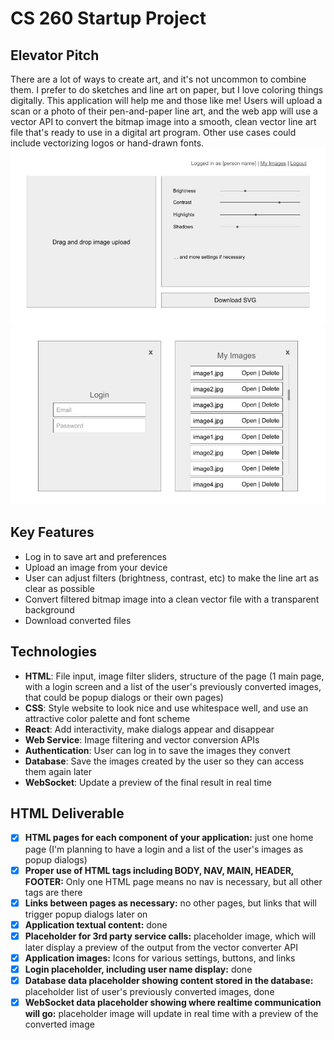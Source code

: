 # CS 260 Startup Project
## Elevator Pitch
There are a lot of ways to create art, and it's not uncommon to combine them. I prefer to do sketches and line art on paper, but I love coloring things digitally. This application will help me and those like me! Users will upload a scan or a photo of their pen-and-paper line art, and the web app will use a vector API to convert the bitmap image into a smooth, clean vector line art file that's ready to use in a digital art program. Other use cases could include vectorizing logos or hand-drawn fonts.
![Main page mockup](./images/mainpage.jpg)
![Popup dialog mockups](./images/dialogs.jpg)
## Key Features
- Log in to save art and preferences
- Upload an image from your device
- User can adjust filters (brightness, contrast, etc) to make the line art as clear as possible
- Convert filtered bitmap image into a clean vector file with a transparent background
- Download converted files
## Technologies
- **HTML**: File input, image filter sliders, structure of the page (1 main page, with a login screen and a list of the user's previously converted images, that could be popup dialogs or their own pages)
- **CSS**: Style website to look nice and use whitespace well, and use an attractive color palette and font scheme
- **React**: Add interactivity, make dialogs appear and disappear
- **Web Service**: Image filtering and vector conversion APIs
- **Authentication**: User can log in to save the images they convert
- **Database**: Save the images created by the user so they can access them again later
- **WebSocket**: Update a preview of the final result in real time
## HTML Deliverable
- [x] **HTML pages for each component of your application:** just one home page (I'm planning to have a login and a list of the user's images as popup dialogs)
- [x] **Proper use of HTML tags including BODY, NAV, MAIN, HEADER, FOOTER:** Only one HTML page means no nav is necessary, but all other tags are there
- [x] **Links between pages as necessary:** no other pages, but links that will trigger popup dialogs later on
- [x] **Application textual content:** done
- [x] **Placeholder for 3rd party service calls:** placeholder image, which will later display a preview of the output from the vector converter API
- [x] **Application images:** Icons for various settings, buttons, and links
- [x] **Login placeholder, including user name display:** done
- [x] **Database data placeholder showing content stored in the database:** placeholder list of user's previously converted images, done
- [x] **WebSocket data placeholder showing where realtime communication will go:** placeholder image will update in real time with a preview of the converted image
